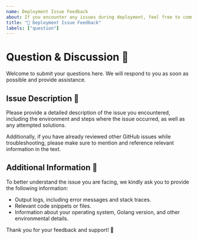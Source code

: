 ```yaml
---
name: Deployment Issue Feedback
about: If you encounter any issues during deployment, feel free to communicate with us here.
title: "🚰 Deployment Issue Feedback"
labels: ["question"]
---
```


# Question & Discussion 💬

Welcome to submit your questions here. We will respond to you as soon as possible and provide assistance.

## Issue Description 🤔

Please provide a detailed description of the issue you encountered, including the environment and steps where the issue occurred, as well as any attempted solutions.

Additionally, if you have already reviewed other GitHub issues while troubleshooting, please make sure to mention and reference relevant information in the text.

## Additional Information 📝

To better understand the issue you are facing, we kindly ask you to provide the following information:

- Output logs, including error messages and stack traces.
- Relevant code snippets or files.
- Information about your operating system, Golang version, and other environmental details.

Thank you for your feedback and support! 🙏
